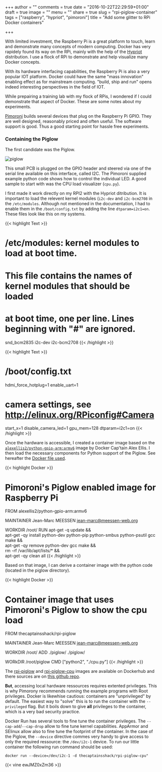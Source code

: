 +++
author = ""
comments = true
date = "2016-10-22T22:29:59+01:00"
draft = true
image = ""
menu = ""
share = true
slug = "rpi-piglow-container"
tags = ["raspberry", "hypriot", "pimoroni"]
title = "Add some glitter to RPi Docker containers"

+++

With limited investment, the Raspberry Pi is a great platform to touch, learn and demonstrate many concepts of modern computing. Docker has very rapidely found its way on the RPi, mainly with the help of the [Hypriot](http://blog.hypriot.com/) distribution. I use a flock of RPi to demonstrate and help visualize many Docker concepts. 

With its hardware interfacing capabilities, the Raspberry Pi is also a very popular IOT platform. Docker could have the same "mass innovation" enabling effect as for mainstream computing. "build, ship and run" opens indeed interesting perspectives in the field of IOT. 

While prepairing a training lab with my flock of RPis, I wondered if I could demonstrate that aspect of Docker. These are some notes about my experiments.

[Pimoroni](https://shop.pimoroni.com/) builds several devices that plug on the  Raspberry Pi GPIO. They are well designed, reasonably priced and often useful. The software support is good. Thus a good starting point for hassle free experiments.

### Containing the Piglow

The first candidate was the Piglow. 

![piglow](https://cdn.shopify.com/s/files/1/0174/1800/products/PiGlow-3_1024x1024.gif)

This small PCB is plugged on the GPIO header and steered via one of the serial line available on this interface, called I2C. The Pimoroni supplied example python code shows how to control the individual LED. A good sample to start with was the CPU load visualizer (`cpu.py`). 

I first made it work directly on my RPI2 with the Hypriot ditribution. It is important to load the relevent kernel modules (`i2c-dev` and `i2c-bcm2708` in the `/etc/modules`. Although not mentioned in the documentation, I had to enable them in the `/boot/config.txt` by adding the line `dtparam=i2c1=on`. These files look like this on my systems. 

{{< highlight Text >}}
# /etc/modules: kernel modules to load at boot time.
#
# This file contains the names of kernel modules that should be loaded
# at boot time, one per line. Lines beginning with "#" are ignored.
snd_bcm2835
i2c-dev
i2c-bcm2708
{{< /highlight >}}

{{< highlight Text >}}
# /boot/config.txt
hdmi_force_hotplug=1
enable_uart=1
# camera settings, see http://elinux.org/RPiconfig#Camera
start_x=1
disable_camera_led=1
gpu_mem=128
dtparam=i2c1=on
{{< /highlight >}}

Once the hardware is accessible, I created a container image based on the [`alexellis2/python-gpio-arm:armv6`](https://github.com/alexellis/docker-arm/tree/master/images/armv6/python-gpio-arm) image by Docker Cap'tain Alex Ellis. I then load the necessary components for Python support of the Piglow. See hereafter the [Docker file used](https://github.com/jmMeessen/rpi-docker-images/tree/master/rpi-piglow). 

{{< highlight Docker >}}
# Pimoroni's Piglow enabled image for Raspberry Pi

FROM alexellis2/python-gpio-arm:armv6

MAINTAINER Jean-Marc MEESSEN <jean-marc@meessen-web.org>

WORKDIR /root/
RUN apt-get -q update && \
    apt-get -qy install python-dev python-pip python-smbus python-psutil gcc make && \
    apt-get -qy remove python-dev gcc make && \
    rm -rf /var/lib/apt/lists/* && \
    apt-get -qy clean all
{{< /highlight >}}

Based on that image, I can derive a container image with the python code (located in the piglow directory).

{{< highlight Docker >}}
# Container image that uses Pimoroni's Piglow to show the cpu load

FROM thecaptainsshack/rpi-piglow

MAINTAINER Jean-Marc MEESSEN <jean-marc@meessen-web.org>

WORKDIR /root/
ADD ./piglow/ ./piglow/

WORkDIR /root/piglow
CMD ["python2", "./cpu.py"]
{{< /highlight >}}

The [rpi-piglow](https://hub.docker.com/r/thecaptainsshack/rpi-piglow/) and [rpi-piglow-cpu](https://hub.docker.com/r/thecaptainsshack/rpi-piglow-cpu/) images are available on Dockerhub and there sources are on [this github repo](https://github.com/jmMeessen/rpi-docker-images).

__But__, accessing local hardware ressources requires extented privileges. This is why Pimorony recommends running the example programs with Root privileges. Docker is likewhise cautious: containers are "unprivileged" by default. The easiest way to "solve" this is to run the container with the `--privileged` flag. But it boils down to give __all__ privileges to the container, which is a very bad security practice.

Docker Run has several tools to fine tune the container privileges. The `--cap-add`/`--cap-drop` allow to fine tune kernel capabilities. AppArmor and SElinux allow also to fine tune the footprint of the container. In the case of the Piglow, the  `--device` directive commes very handy to give access to only the required ressource: the `/dev/i2c-1` device. To run our little container the following run command should be used:

```
docker run --device=/dev/i2c-1 -d thecaptainsshack/rpi-piglow-cpu"
```

{{< vine ewJMZ0xZm36 >}}